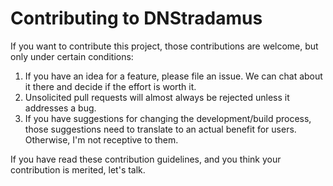 # Contributing to DNStradamus

If you want to contribute this project, those contributions are welcome, but only under certain conditions:

1. If you have an idea for a feature, please file an issue. We can chat about it there and decide if the effort is worth it.
2. Unsolicited pull requests will almost always be rejected unless it addresses a bug.
3. If you have suggestions for changing the development/build process, those suggestions need to translate to an actual benefit for users. Otherwise, I'm not receptive to them.

If you have read these contribution guidelines, and you think your contribution is merited, let's talk.

